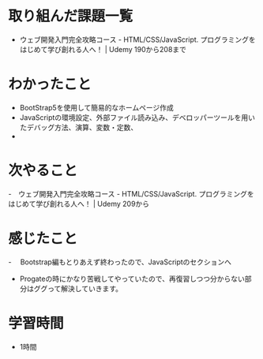 # 取り組んだ課題一覧
- ウェブ開発入門完全攻略コース - HTML/CSS/JavaScript. プログラミングをはじめて学び創れる人へ！ | Udemy 190から208まで

# わかったこと
- BootStrap5を使用して簡易的なホームページ作成
- JavaScriptの環境設定、外部ファイル読み込み、デベロッパーツールを用いたデバッグ方法、演算、変数・定数、
- 

# 次やること
-　ウェブ開発入門完全攻略コース - HTML/CSS/JavaScript. プログラミングをはじめて学び創れる人へ！ | Udemy 209から

# 感じたこと
-　 Bootstrap編もとりあえず終わったので、JavaScriptのセクションへ
- Progateの時にかなり苦戦してやっていたので、再復習しつつ分からない部分はググって解決していきます。

# 学習時間
- 1時間
